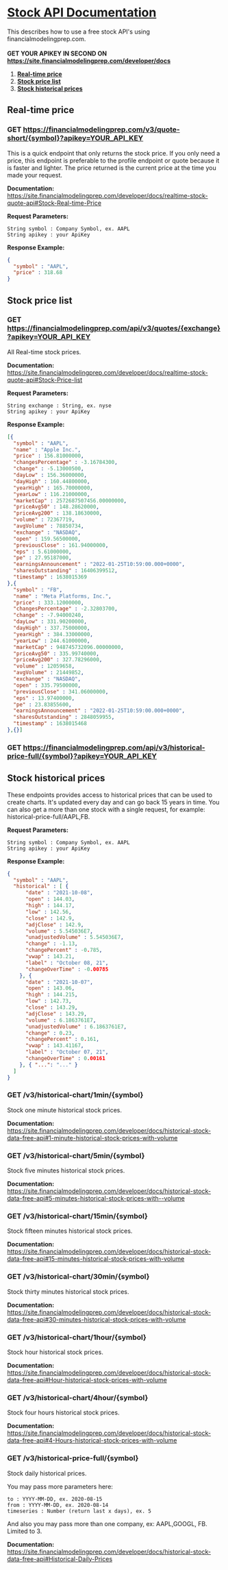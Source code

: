 # [Stock API Documentation](https://site.financialmodelingprep.com)

This describes how to use a free stock API's using financialmodelingprep.com. <br /> <br />
**GET YOUR APIKEY IN SECOND ON https://site.financialmodelingprep.com/developer/docs**



1. **[Real-time price](#real-time-price)**
2. **[Stock price list](#stock-price-list)**
3. **[Stock historical prices](#stock-historical-prices)**

## Real-time price

### GET https://financialmodelingprep.com/v3/quote-short/{symbol}?apikey=YOUR_API_KEY
This is a quick endpoint that only returns the stock price. If you only need a price, this endpoint is preferable to the profile endpoint or quote because it is faster and lighter. The price returned is the current price at the time you made your request.

**Documentation:** https://site.financialmodelingprep.com/developer/docs/realtime-stock-quote-api#Stock-Real-time-Price

**Request Parameters:**

```solidity
String symbol : Company Symbol, ex. AAPL
String apikey : your ApiKey
```
**Response Example:**

```json
{
  "symbol" : "AAPL",
  "price" : 318.68
}
```

## Stock price list

### GET  https://financialmodelingprep.com/api/v3/quotes/{exchange}?apikey=YOUR_API_KEY
All Real-time stock prices.

**Documentation:** https://site.financialmodelingprep.com/developer/docs/realtime-stock-quote-api#Stock-Price-list

**Request Parameters:**

```solidity
String exchange : String, ex. nyse
String apikey : your ApiKey
```
**Response Example:**

```json
[{
  "symbol" : "AAPL",
  "name" : "Apple Inc.",
  "price" : 156.81000000,
  "changesPercentage" : -3.16784300,
  "change" : -5.13000500,
  "dayLow" : 156.36000000,
  "dayHigh" : 160.44800000,
  "yearHigh" : 165.70000000,
  "yearLow" : 116.21000000,
  "marketCap" : 2572687507456.00000000,
  "priceAvg50" : 148.28620000,
  "priceAvg200" : 138.18630000,
  "volume" : 72367719,
  "avgVolume" : 78850734,
  "exchange" : "NASDAQ",
  "open" : 159.56500000,
  "previousClose" : 161.94000000,
  "eps" : 5.61000000,
  "pe" : 27.95187000,
  "earningsAnnouncement" : "2022-01-25T10:59:00.000+0000",
  "sharesOutstanding" : 16406399512,
  "timestamp" : 1638015369
},{
  "symbol" : "FB",
  "name" : "Meta Platforms, Inc.",
  "price" : 333.12000000,
  "changesPercentage" : -2.32803700,
  "change" : -7.94000240,
  "dayLow" : 331.90200000,
  "dayHigh" : 337.75000000,
  "yearHigh" : 384.33000000,
  "yearLow" : 244.61000000,
  "marketCap" : 948745732096.00000000,
  "priceAvg50" : 335.99740000,
  "priceAvg200" : 327.78296000,
  "volume" : 12059658,
  "avgVolume" : 21449852,
  "exchange" : "NASDAQ",
  "open" : 335.79500000,
  "previousClose" : 341.06000000,
  "eps" : 13.97400000,
  "pe" : 23.83855600,
  "earningsAnnouncement" : "2022-01-25T10:59:00.000+0000",
  "sharesOutstanding" : 2848059955,
  "timestamp" : 1638015468
},{}]
```
### GET https://financialmodelingprep.com/api/v3/historical-price-full/{symbol}?apikey=YOUR_API_KEY
## Stock historical prices
These endpoints provides access to historical prices that can be used to create charts. It's updated every day and can go back 15 years in time. You can also get a more than one stock with a single request, for example: historical-price-full/AAPL,FB.

**Request Parameters:**

```solidity
String symbol : Company Symbol, ex. AAPL
String apikey : your ApiKey
```

**Response Example:**

```json
{
  "symbol" : "AAPL",
  "historical" : [ {
      "date" : "2021-10-08",
      "open" : 144.03,
      "high" : 144.17,
      "low" : 142.56,
      "close" : 142.9,
      "adjClose" : 142.9,
      "volume" : 5.545036E7,
      "unadjustedVolume" : 5.545036E7,
      "change" : -1.13,
      "changePercent" : -0.785,
      "vwap" : 143.21,
      "label" : "October 08, 21",
      "changeOverTime" : -0.00785
    }, {
      "date" : "2021-10-07",
      "open" : 143.06,
      "high" : 144.215,
      "low" : 142.73,
      "close" : 143.29,
      "adjClose" : 143.29,
      "volume" : 6.1863761E7,
      "unadjustedVolume" : 6.1863761E7,
      "change" : 0.23,
      "changePercent" : 0.161,
      "vwap" : 143.41167,
      "label" : "October 07, 21",
      "changeOverTime" : 0.00161
    }, { "...": "..." }
  ]
}
```

### GET /v3/historical-chart/1min/{symbol}
Stock one minute historical stock prices.

**Documentation:** https://site.financialmodelingprep.com/developer/docs/historical-stock-data-free-api#1-minute-historical-stock-prices-with-volume

### GET /v3/historical-chart/5min/{symbol}
Stock five minutes historical stock prices.

**Documentation:** https://site.financialmodelingprep.com/developer/docs/historical-stock-data-free-api#5-minutes-historical-stock-prices-with--volume

### GET /v3/historical-chart/15min/{symbol}
Stock fifteen minutes historical stock prices.

**Documentation:** https://site.financialmodelingprep.com/developer/docs/historical-stock-data-free-api#15-minutes-historical-stock-prices-with-volume

### GET /v3/historical-chart/30min/{symbol}
Stock thirty minutes historical stock prices.

**Documentation:** https://site.financialmodelingprep.com/developer/docs/historical-stock-data-free-api#30-minutes-historical-stock-prices-with-volume

### GET /v3/historical-chart/1hour/{symbol}
Stock hour historical stock prices.

**Documentation:** https://site.financialmodelingprep.com/developer/docs/historical-stock-data-free-api#Hour-historical-stock-prices-with-volume

### GET /v3/historical-chart/4hour/{symbol}
Stock four hours historical stock prices.

**Documentation:** https://site.financialmodelingprep.com/developer/docs/historical-stock-data-free-api#4-Hours-historical-stock-prices-with-volume

### GET /v3/historical-price-full/{symbol}
Stock daily historical prices.

You may pass more parameters here:

```solidity
to : YYYY-MM-DD, ex. 2020-08-15
from : YYYY-MM-DD, ex. 2020-08-14
timeseries : Number (return last x days), ex. 5
```
And also you may pass more than one company, ex: AAPL,GOOGL, FB. Limited to 3.

**Documentation:** https://site.financialmodelingprep.com/developer/docs/historical-stock-data-free-api#Historical-Daily-Prices

